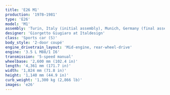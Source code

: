 ```yaml
---
title: 'E26 M1'
production:	'1978–1981'
type: 'E26'
model: 'M1'
assembly: 'Turin, Italy (initial assembly), Munich, Germany (final assembly and inspection)'
designer: 'Giorgetto Giugiaro at Italdesign'
class: 'Sports car (S)'
body_style: '2-door coupé'
engine_drivetrain_layout: 'Mid-engine, rear-wheel-drive'
engine: '3.5 L M88/1 I6'
transmission: '5-speed manual'
wheelbase: '2,600 mm (102.4 in)'
length: '4,361 mm (171.7 in)'
width: '1,824 mm (71.8 in)'
height: '1,140 mm (44.9 in)'
curb_weight: '1,300 kg (2,866 lb)'
images: 'e26'
---
```

